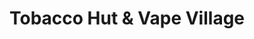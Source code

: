 ---
title: "Tobacco Hut & Vape Village"
url: /fredericksburg/tobacco-hut-and-vape-village/
shop: tobacco
---